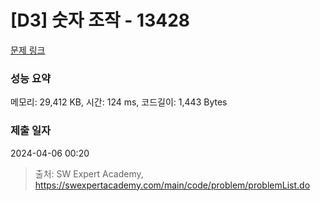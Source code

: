 # [D3] 숫자 조작 - 13428 

[문제 링크](https://swexpertacademy.com/main/code/problem/problemDetail.do?contestProbId=AX4EJPs68IkDFARe) 

### 성능 요약

메모리: 29,412 KB, 시간: 124 ms, 코드길이: 1,443 Bytes

### 제출 일자

2024-04-06 00:20



> 출처: SW Expert Academy, https://swexpertacademy.com/main/code/problem/problemList.do